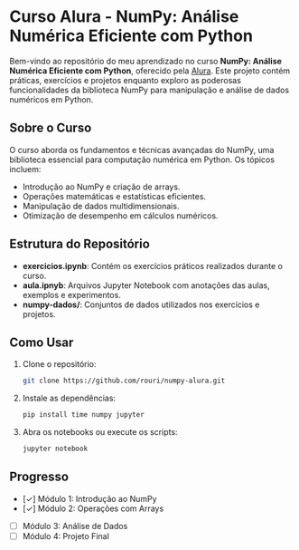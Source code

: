 # Curso Alura - NumPy: Análise Numérica Eficiente com Python

Bem-vindo ao repositório do meu aprendizado no curso **NumPy: Análise Numérica Eficiente com Python**, oferecido pela [Alura](https://cursos.alura.com.br/course/numpy-analise-numerica-eficiente-pythons). Este projeto contém práticas, exercícios e projetos enquanto exploro as poderosas funcionalidades da biblioteca NumPy para manipulação e análise de dados numéricos em Python.

## Sobre o Curso
O curso aborda os fundamentos e técnicas avançadas do NumPy, uma biblioteca essencial para computação numérica em Python. Os tópicos incluem:
- Introdução ao NumPy e criação de arrays.
- Operações matemáticas e estatísticas eficientes.
- Manipulação de dados multidimensionais.
- Otimização de desempenho em cálculos numéricos.

## Estrutura do Repositório
- **exercicios.ipynb**: Contém os exercícios práticos realizados durante o curso.
- **aula.ipnyb**: Arquivos Jupyter Notebook com anotações das aulas, exemplos e experimentos.
- **numpy-dados/**: Conjuntos de dados utilizados nos exercícios e projetos.

## Como Usar
1. Clone o repositório:
   ```bash
   git clone https://github.com/rouri/numpy-alura.git
   ```
2. Instale as dependências:
   ```bash
   pip install time numpy jupyter
   ```
3. Abra os notebooks ou execute os scripts:
   ```bash
   jupyter notebook
   ```

## Progresso
- [✓] Módulo 1: Introdução ao NumPy
- [✓] Módulo 2: Operações com Arrays
- [ ] Módulo 3: Análise de Dados
- [ ] Módulo 4: Projeto Final